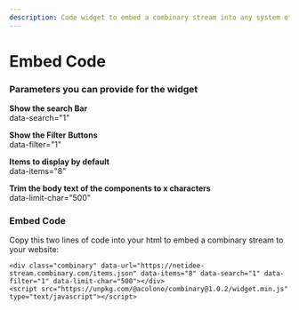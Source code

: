 ```yaml
---
description: Code widget to embed a combinary stream into any system of framework
---
```


# Embed Code

### Parameters you can provide for the widget

**Show the search Bar**  
data-search="1"

**Show the Filter Buttons**  
data-filter="1"

**Items to display by default**  
data-items="8"

**Trim the body text of the components to x characters**  
data-limit-char="500"

### Embed Code

Copy this two lines of code into your html to embed a combinary stream to your website:

```
<div class="combinary" data-url="https://netidee-stream.combinary.com/items.json" data-items="8" data-search="1" data-filter="1" data-limit-char="500"></div>
<script src="https://unpkg.com/@acolono/combinary@1.0.2/widget.min.js" type="text/javascript"></script>
```

